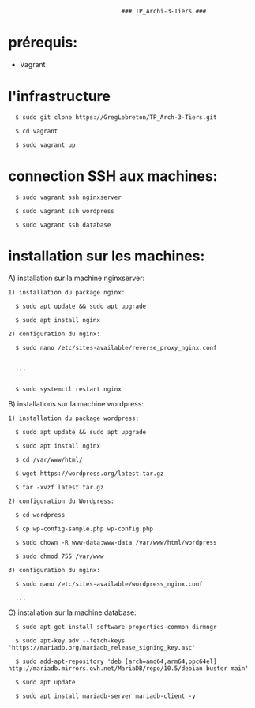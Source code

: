                                     ### TP_Archi-3-Tiers ###
 
 
 
# prérequis:

  - Vagrant
                                          
# l'infrastructure

      $ sudo git clone https://GregLebreton/TP_Arch-3-Tiers.git

      $ cd vagrant 

      $ sudo vagrant up
    
# connection SSH aux machines:

      $ sudo vagrant ssh nginxserver

      $ sudo vagrant ssh wordpress

      $ sudo vagrant ssh database
      
# installation sur les machines:
      
  A) installation sur la machine nginxserver:
  
    1) installation du package nginx:

      $ sudo apt update && sudo apt upgrade
      
      $ sudo apt install nginx
      
    2) configuration du nginx:
      
      $ sudo nano /etc/sites-available/reverse_proxy_nginx.conf
      
      
      ...
      
      
      $ sudo systemctl restart nginx
      
      
  B) installations sur la machine wordpress:
  
    1) installation du package wordpress:

      $ sudo apt update && sudo apt upgrade
      
      $ sudo apt install nginx
      
      $ cd /var/www/html/

      $ wget https://wordpress.org/latest.tar.gz

      $ tar -xvzf latest.tar.gz
      
    2) configuration du Wordpress:
 
      $ cd wordpress

      $ cp wp-config-sample.php wp-config.php
      
      $ sudo chown -R www-data:www-data /var/www/html/wordpress
      
      $ sudo chmod 755 /var/www
      
    3) configuration du nginx:
 
      $ sudo nano /etc/sites-available/wordpress_nginx.conf
      
      ...
      
  C) installation sur la machine database:
  
      $ sudo apt-get install software-properties-common dirmngr

      $ sudo apt-key adv --fetch-keys 'https://mariadb.org/mariadb_release_signing_key.asc'

      $ sudo add-apt-repository 'deb [arch=amd64,arm64,ppc64el] http://mariadb.mirrors.ovh.net/MariaDB/repo/10.5/debian buster main'

      $ sudo apt update

      $ sudo apt install mariadb-server mariadb-client -y
    
      
      

       
       
       
    

